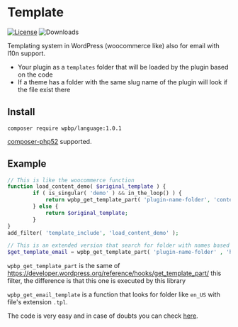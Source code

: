 # Template
[![License](https://img.shields.io/badge/License-GPL%20v3-blue.svg)](http://www.gnu.org/licenses/gpl-3.0)
![Downloads](https://img.shields.io/packagist/dt/wpbp/template.svg) 

Templating system in WordPress (woocommerce like) also for email with l10n support.  

* Your plugin as a `templates` folder that will be loaded by the plugin based on the code
* If a theme has a folder with the same slug name of the plugin will look if the file exist there

## Install

`composer require wpbp/language:1.0.1`

[composer-php52](https://github.com/composer-php52/composer-php52) supported.

## Example

```php
// This is like the woocommerce function
function load_content_demo( $original_template ) {
        if ( is_singular( 'demo' ) && in_the_loop() ) {
            return wpbp_get_template_part( 'plugin-name-folder', 'content', 'demo', false );
        } else {
            return $original_template;
        }
}
add_filter( 'template_include', 'load_content_demo' );

// This is an extended version that search for folder with names based on locales like it_IT
$get_template_email = wpbp_get_template_part( 'plugin-name-folder' , 'header', 'prefix' );
```

`wpbp_get_template_part` is the same of https://developer.wordpress.org/reference/hooks/get_template_part/ this filter, the difference is that this one is executed by this library

`wpbp_get_email_template` is a function that looks for folder like `en_US` with file's extension `.tpl`.

The code is very easy and in case of doubts you can check [here](https://github.com/WPBP/template/blob/master/template.php).


